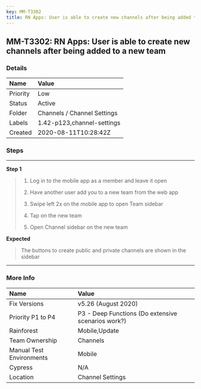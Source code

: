 ```yaml
---
key: MM-T3302
title: RN Apps: User is able to create new channels after being added to a new team
---
```


## MM-T3302: RN Apps: User is able to create new channels after being added to a new team

### Details

| Name     | Value                       |
| :------- | :-------------------------- |
| Priority | Low                         |
| Status   | Active                      |
| Folder   | Channels / Channel Settings |
| Labels   | 1.42-p123,channel-settings  |
| Created  | 2020-08-11T10:28:42Z        |

### Steps

<hr/>

**Step 1**

> <article><ol><li><p data-renderer-start-pos="96">Log in to the mobile app as a member and leave it open</p></li><li><p data-renderer-start-pos="119">Have another user add you to a new team from the web app</p></li><li><p data-renderer-start-pos="160">Swipe left 2x on the mobile app to open Team sidebar</p></li><li><p data-renderer-start-pos="160">Tap on the new team</p></li><li><p data-renderer-start-pos="222">Open Channel sidebar on the new team</p></li></ol></article>

**Expected**

> <article>The buttons to create public and private channels are shown in the sidebar</article>

<hr/>

### More Info

| Name                     | Value                                              |
| :----------------------- | :------------------------------------------------- |
| Fix Versions             | v5.26 (August 2020)                                |
| Priority P1 to P4        | P3 - Deep Functions (Do extensive scenarios work?) |
| Rainforest               | Mobile,Update                                      |
| Team Ownership           | Channels                                           |
| Manual Test Environments | Mobile                                             |
| Cypress                  | N/A                                                |
| Location                 | Channel Settings                                   |
